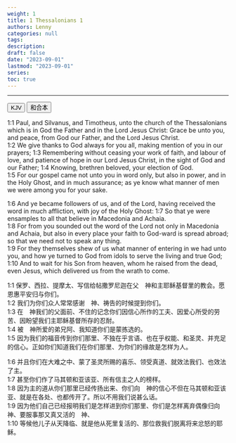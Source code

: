 ```yaml
---
weight: 1
title: 1 Thessalonians 1
authors: Lenny
categories: null
tags: 
description: 
draft: false
date: "2023-09-01"
lastmod: "2023-09-01"
series:
toc: true
---
```



<!--more-->
---

<!-- Tab links -->
<div class="tab">
  <button class="tablinks active" onclick="tablabel(event, 'english')">KJV</button>
  <button class="tablinks" onclick="tablabel(event, 'chinese')">和合本</button>
  
</div>

<!-- Tab content -->
<div id="english" class="tabcontent" style="display:block">

1:1 Paul, and Silvanus, and Timotheus, unto the church of the Thessalonians which is in God the Father and in the Lord Jesus Christ: Grace be unto you, and peace, from God our Father, and the Lord Jesus Christ.  
1:2 We give thanks to God always for you all, making mention of you in our prayers;
1:3 Remembering without ceasing your work of faith, and labour of love, and patience of hope in our Lord Jesus Christ, in the sight of God and our Father;
1:4 Knowing, brethren beloved, your election of God.  
1:5 For our gospel came not unto you in word only, but also in power, and in the Holy Ghost, and in much assurance; as ye know what manner of men we were among you for your sake.  

1:6 And ye became followers of us, and of the Lord, having received the word in much affliction, with joy of the Holy Ghost:
1:7 So that ye were ensamples to all that believe in Macedonia and Achaia.  
1:8 For from you sounded out the word of the Lord not only in Macedonia and Achaia, but also in every place your faith to God-ward is spread abroad; so that we need not to speak any thing.  
1:9 For they themselves shew of us what manner of entering in we had unto you, and how ye turned to God from idols to serve the living and true God;
1:10 And to wait for his Son from heaven, whom he raised from the dead, even Jesus, which delivered us from the wrath to come.  
</div>

<div id="chinese" class="tabcontent">

1:1 保罗、西拉、提摩太、写信给帖撒罗尼迦在父　神和主耶稣基督里的教会。愿恩惠平安归与你们。  
1:2 我们为你们众人常常感谢　神、祷告的时候提到你们。  
1:3 在　神我们的父面前、不住的记念你们因信心所作的工夫、因爱心所受的劳苦、因盼望我们主耶稣基督所存的忍耐。  
1:4 被　神所爱的弟兄阿、我知道你们是蒙拣选的。  
1:5 因为我们的福音传到你们那里、不独在乎言语、也在乎权能、和圣灵、并充足的信心。正如你们知道我们在你们那里、为你们的缘故是怎样为人。  

1:6 并且你们在大难之中、蒙了圣灵所赐的喜乐、领受真道、就效法我们、也效法了主。  
1:7 甚至你们作了马其顿和亚该亚、所有信主之人的榜样。  
1:8 因为主的道从你们那里已经传扬出来、你们向　神的信心不但在马其顿和亚该亚、就是在各处、也都传开了。所以不用我们说甚么话。  
1:9 因为他们自己已经报明我们是怎样进到你们那里、你们是怎样离弃偶像归向　神、要服事那又真又活的　神、  
1:10 等候他儿子从天降临、就是他从死里复活的、那位救我们脱离将来忿怒的耶稣。  
</div>
